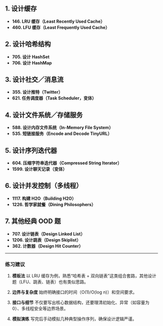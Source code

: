
## 1. 设计缓存

* **146. LRU 缓存（Least Recently Used Cache）**
* **460. LFU 缓存（Least Frequently Used Cache）**

## 2. 设计哈希结构

* **705. 设计 HashSet**
* **706. 设计 HashMap**

## 3. 设计社交／消息流

* **355. 设计推特（Twitter）**
* **621. 任务调度器（Task Scheduler，变体）**

## 4. 设计文件系统／存储服务

* **588. 设计内存文件系统（In-Memory File System）**
* **535. 短链接服务（Encode and Decode TinyURL）**

## 5. 设计序列迭代器

* **604. 压缩字符串迭代器（Compressed String Iterator）**
* **1599. 设计聊天记录（变体）**

## 6. 设计并发控制（多线程）

* **1117. 构建 H2O（Building H2O）**
* **1226. 哲学家就餐（Dining Philosophers）**

## 7. 其他经典 OOD 题

* **707. 设计链表（Design Linked List）**
* **1206. 设计跳表（Design Skiplist）**
* **362. 计数器（Design Hit Counter）**

---

### 练习建议

1. **模板法**
   以 LRU 缓存为例，熟悉“哈希表 + 双向链表”这类组合套路，其他设计题（LFU、跳表、链表）也有类似思路。

2. **边界与复杂度**
   始终明确接口的时间（O(1)/O(log n)）和空间要求。

3. **接口与细节**
   不仅要写出核心数据结构，还要理清初始化、异常（如容量为 0）、多线程安全等边界场景。

4. **模拟演练**
   写完后手动模拟几种典型操作序列，确保设计逻辑严谨。
